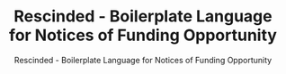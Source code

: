 ---
layout: resources-landing
title: "Rescinded - Boilerplate Language for Notices of Funding Opportunity"
subtitle: "Rescinded - Boilerplate Language for Notices of Funding Opportunity"
doc-link: ../assets/files/Rescinded_Controller Alert_Boilerplate Language_20201210.pdf
filters: federal-financial-assistance coffa controller-alert omb 2021 archived
fiscal_year: 2021
---